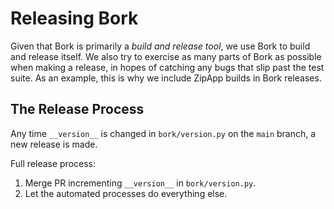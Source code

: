 # Releasing Bork

Given that Bork is primarily a _build and release tool_, we use Bork to build
and release itself. We also try to exercise as many parts of Bork as possible
when making a release, in hopes of catching any bugs that slip past the test
suite. As an example, this is why we include ZipApp builds in Bork releases.

## The Release Process

Any time `__version__` is changed in `bork/version.py` on the `main` branch, a new release is made.


Full release process:

1. Merge PR incrementing `__version__` in `bork/version.py`.
2. Let the automated processes do everything else.
